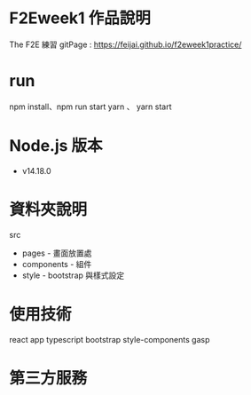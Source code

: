 # F2Eweek1 作品說明
The F2E 練習
gitPage : https://feijai.github.io/f2eweek1practice/
# run
 npm install、npm run start
 yarn 、 yarn start

# Node.js 版本
- v14.18.0

# 資料夾說明
src 
- pages - 畫面放置處
- components - 組件
- style - bootstrap 與樣式設定


# 使用技術
react app 
typescript
bootstrap
style-components
gasp


# 第三方服務

